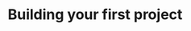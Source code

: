 ---
title: "Building your first project"
id: building-your-first-project
description: ""
sidebar_label: "Building your first project"
---